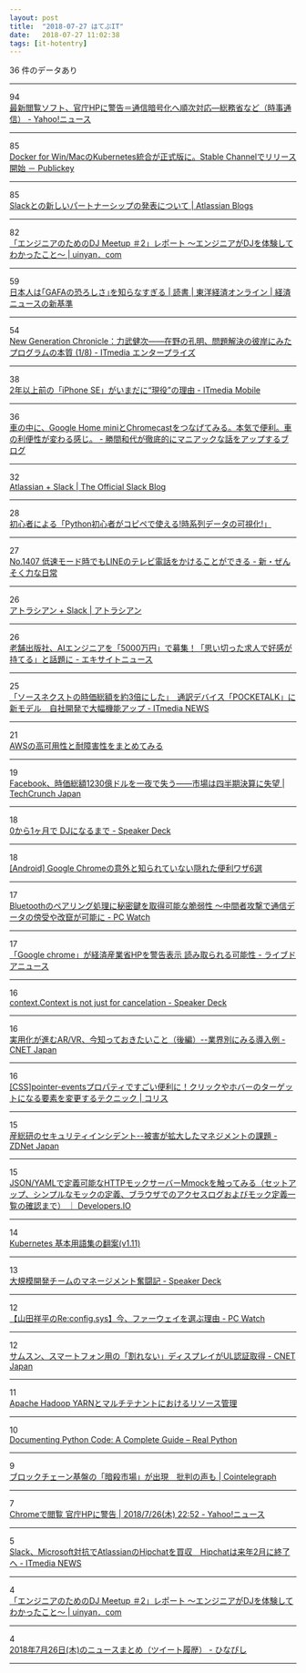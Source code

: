 ```yaml
---
layout: post
title:  "2018-07-27 はてぶIT"
date:   2018-07-27 11:02:38
tags: [it-hotentry]
---
```

36 件のデータあり

<hr><div class="row">
<div class="col-1"><span class="badge badge-pill badge-success h2">94</span></div>
<div class="col-11"><a href='https://headlines.yahoo.co.jp/hl?a=20180726-00000104-jij-pol' target='_blank'>最新閲覧ソフト、官庁HPに警告＝通信暗号化へ順次対応―総務省など（時事通信） - Yahoo!ニュース</a></div>
</div>
<hr>
<div class="row">
<div class="col-1"><span class="badge badge-pill badge-success h2">85</span></div>
<div class="col-11"><a href='https://www.publickey1.jp/blog/18/docker_for_winmackubernetesstable_channel.html' target='_blank'>Docker for Win/MacのKubernetes統合が正式版に。Stable Channelでリリース開始 － Publickey</a></div>
</div>
<hr>
<div class="row">
<div class="col-1"><span class="badge badge-pill badge-success h2">85</span></div>
<div class="col-11"><a href='https://japan.blogs.atlassian.com/2018/07/new-atlassian-slack-partnership/' target='_blank'>Slackとの新しいパートナーシップの発表について | Atlassian Blogs</a></div>
</div>
<hr>
<div class="row">
<div class="col-1"><span class="badge badge-pill badge-success h2">82</span></div>
<div class="col-11"><a href='https://uinyan.com/engineer_dj_meetup_2_report/' target='_blank'>「エンジニアのためのDJ Meetup ＃2」レポート 〜エンジニアがDJを体験してわかったこと〜 | uinyan．com</a></div>
</div>
<hr>
<div class="row">
<div class="col-1"><span class="badge badge-pill badge-success h2">59</span></div>
<div class="col-11"><a href='https://toyokeizai.net/articles/-/229925' target='_blank'>日本人は｢GAFAの恐ろしさ｣を知らなすぎる | 読書 | 東洋経済オンライン | 経済ニュースの新基準</a></div>
</div>
<hr>
<div class="row">
<div class="col-1"><span class="badge badge-pill badge-success h2">54</span></div>
<div class="col-11"><a href='http://www.itmedia.co.jp/enterprise/articles/0802/06/news011.html' target='_blank'>New Generation Chronicle：力武健次――在野の孔明、問題解決の彼岸にみたプログラムの本質 (1/8) - ITmedia エンタープライズ</a></div>
</div>
<hr>
<div class="row">
<div class="col-1"><span class="badge badge-pill badge-success h2">38</span></div>
<div class="col-11"><a href='http://www.itmedia.co.jp/mobile/articles/1807/27/news037.html' target='_blank'>2年以上前の「iPhone SE」がいまだに“現役”の理由 - ITmedia Mobile</a></div>
</div>
<hr>
<div class="row">
<div class="col-1"><span class="badge badge-pill badge-success h2">36</span></div>
<div class="col-11"><a href='http://katsumakazuyo.hatenablog.com/entry/2018/07/26/231321' target='_blank'>車の中に、Google Home miniとChromecastをつなげてみる。本気で便利。車の利便性が変わる感じ。 - 勝間和代が徹底的にマニアックな話をアップするブログ</a></div>
</div>
<hr>
<div class="row">
<div class="col-1"><span class="badge badge-pill badge-success h2">32</span></div>
<div class="col-11"><a href='https://slackhq.com/atlassian-and-slack-partnership' target='_blank'>Atlassian + Slack | The Official Slack Blog</a></div>
</div>
<hr>
<div class="row">
<div class="col-1"><span class="badge badge-pill badge-success h2">28</span></div>
<div class="col-11"><a href='https://qiita.com/snuow/items/fe58b8f5e230f5dc48a4' target='_blank'>初心者による「Python初心者がコピペで使える!時系列データの可視化!」</a></div>
</div>
<hr>
<div class="row">
<div class="col-1"><span class="badge badge-pill badge-success h2">27</span></div>
<div class="col-11"><a href='https://mraka2015.hatenablog.com/entry/20180727/1532639289' target='_blank'>No.1407 低速モード時でもLINEのテレビ電話をかけることができる - 新・ぜんそく力な日常</a></div>
</div>
<hr>
<div class="row">
<div class="col-1"><span class="badge badge-pill badge-success h2">26</span></div>
<div class="col-11"><a href='https://ja.atlassian.com/partnerships/slack' target='_blank'>アトラシアン + Slack | アトラシアン</a></div>
</div>
<hr>
<div class="row">
<div class="col-1"><span class="badge badge-pill badge-success h2">26</span></div>
<div class="col-11"><a href='https://www.excite.co.jp/News/smadan/20180425/E1524646681872.html' target='_blank'>老舗出版社、AIエンジニアを「5000万円」で募集！「思い切った求人で好感が持てる」と話題に - エキサイトニュース</a></div>
</div>
<hr>
<div class="row">
<div class="col-1"><span class="badge badge-pill badge-success h2">25</span></div>
<div class="col-11"><a href='http://www.itmedia.co.jp/news/articles/1807/26/news133.html' target='_blank'>「ソースネクストの時価総額を約3倍にした」　通訳デバイス「POCKETALK」に新モデル　自社開発で大幅機能アップ - ITmedia NEWS</a></div>
</div>
<hr>
<div class="row">
<div class="col-1"><span class="badge badge-pill badge-success h2">21</span></div>
<div class="col-11"><a href='https://qiita.com/hz1_d/items/ca24e1d131bf475e23b1' target='_blank'>AWSの高可用性と耐障害性をまとめてみる</a></div>
</div>
<hr>
<div class="row">
<div class="col-1"><span class="badge badge-pill badge-success h2">19</span></div>
<div class="col-11"><a href='https://jp.techcrunch.com/2018/07/27/2018-07-26-facebook-officially-loses-123-billion-in-value/' target='_blank'>Facebook、時価総額1230億ドルを一夜で失う――市場は四半期決算に失望 | TechCrunch Japan</a></div>
</div>
<hr>
<div class="row">
<div class="col-1"><span class="badge badge-pill badge-success h2">18</span></div>
<div class="col-11"><a href='https://speakerdeck.com/masuidrive/0kara1keyue-de-djninarumade' target='_blank'>0から1ヶ月で DJになるまで - Speaker Deck</a></div>
</div>
<hr>
<div class="row">
<div class="col-1"><span class="badge badge-pill badge-success h2">18</span></div>
<div class="col-11"><a href='https://sp7pc.com/google/chrome/7712' target='_blank'>[Android] Google Chromeの意外と知られていない隠れた便利ワザ6選</a></div>
</div>
<hr>
<div class="row">
<div class="col-1"><span class="badge badge-pill badge-success h2">17</span></div>
<div class="col-11"><a href='https://pc.watch.impress.co.jp/docs/news/1135028.html' target='_blank'>Bluetoothのペアリング処理に秘密鍵を取得可能な脆弱性 ～中間者攻撃で通信データの傍受や改竄が可能に - PC Watch</a></div>
</div>
<hr>
<div class="row">
<div class="col-1"><span class="badge badge-pill badge-success h2">17</span></div>
<div class="col-11"><a href='http://news.livedoor.com/article/detail/15069306/' target='_blank'>「Google chrome」が経済産業省HPを警告表示 読み取られる可能性 - ライブドアニュース</a></div>
</div>
<hr>
<div class="row">
<div class="col-1"><span class="badge badge-pill badge-success h2">16</span></div>
<div class="col-11"><a href='https://speakerdeck.com/izumin5210/context-dot-context-is-not-just-for-cancelation' target='_blank'>context.Context is not just for cancelation - Speaker Deck</a></div>
</div>
<hr>
<div class="row">
<div class="col-1"><span class="badge badge-pill badge-success h2">16</span></div>
<div class="col-11"><a href='https://japan.cnet.com/article/35123040/' target='_blank'>実用化が進むAR/VR、今知っておきたいこと（後編）--業界別にみる導入例 - CNET Japan</a></div>
</div>
<hr>
<div class="row">
<div class="col-1"><span class="badge badge-pill badge-success h2">16</span></div>
<div class="col-11"><a href='https://coliss.com/articles/build-websites/operation/css/css-pointer-events.html' target='_blank'>[CSS]pointer-eventsプロパティですごい便利に！クリックやホバーのターゲットになる要素を変更するテクニック | コリス</a></div>
</div>
<hr>
<div class="row">
<div class="col-1"><span class="badge badge-pill badge-success h2">15</span></div>
<div class="col-11"><a href='https://japan.zdnet.com/article/35122961/' target='_blank'>産総研のセキュリティインシデント--被害が拡大したマネジメントの課題 - ZDNet Japan</a></div>
</div>
<hr>
<div class="row">
<div class="col-1"><span class="badge badge-pill badge-success h2">15</span></div>
<div class="col-11"><a href='https://dev.classmethod.jp/etc/setup-mockserver-mmock/' target='_blank'>JSON/YAMLで定義可能なHTTPモックサーバーMmockを触ってみる（セットアップ、シンプルなモックの定義、ブラウザでのアクセスログおよびモック定義一覧の確認まで） ｜ Developers.IO</a></div>
</div>
<hr>
<div class="row">
<div class="col-1"><span class="badge badge-pill badge-success h2">14</span></div>
<div class="col-11"><a href='https://qiita.com/zembutsu/items/a23bd834438518268116' target='_blank'>Kubernetes 基本用語集の翻案(v1.11)</a></div>
</div>
<hr>
<div class="row">
<div class="col-1"><span class="badge badge-pill badge-success h2">13</span></div>
<div class="col-11"><a href='https://speakerdeck.com/yunon_phys/da-gui-mo-kai-fa-timufalsemanezimentofen-dou-ji' target='_blank'>大規模開発チームのマネージメント奮闘記 - Speaker Deck</a></div>
</div>
<hr>
<div class="row">
<div class="col-1"><span class="badge badge-pill badge-success h2">12</span></div>
<div class="col-11"><a href='https://pc.watch.impress.co.jp/docs/column/config/1135087.html' target='_blank'>【山田祥平のRe:config.sys】今、ファーウェイを選ぶ理由 - PC Watch</a></div>
</div>
<hr>
<div class="row">
<div class="col-1"><span class="badge badge-pill badge-success h2">12</span></div>
<div class="col-11"><a href='https://japan.cnet.com/article/35123129/' target='_blank'>サムスン、スマートフォン用の「割れない」ディスプレイがUL認証取得 - CNET Japan</a></div>
</div>
<hr>
<div class="row">
<div class="col-1"><span class="badge badge-pill badge-success h2">11</span></div>
<div class="col-11"><a href='https://www.slideshare.net/Cloudera_jp/apache-hadoop-yarn-107568692' target='_blank'>Apache Hadoop YARNとマルチテナントにおけるリソース管理</a></div>
</div>
<hr>
<div class="row">
<div class="col-1"><span class="badge badge-pill badge-success h2">10</span></div>
<div class="col-11"><a href='https://realpython.com/documenting-python-code/' target='_blank'>Documenting Python Code: A Complete Guide – Real Python</a></div>
</div>
<hr>
<div class="row">
<div class="col-1"><span class="badge badge-pill badge-success h2">9</span></div>
<div class="col-11"><a href='https://jp.cointelegraph.com/news/blockchain-based-betting-platform-augur-now-features-assassination-markets' target='_blank'>ブロックチェーン基盤の「暗殺市場」が出現　批判の声も | Cointelegraph</a></div>
</div>
<hr>
<div class="row">
<div class="col-1"><span class="badge badge-pill badge-success h2">7</span></div>
<div class="col-11"><a href='https://news.yahoo.co.jp/pickup/6291281' target='_blank'>Chromeで閲覧 官庁HPに警告 | 2018/7/26(木) 22:52 - Yahoo!ニュース</a></div>
</div>
<hr>
<div class="row">
<div class="col-1"><span class="badge badge-pill badge-success h2">5</span></div>
<div class="col-11"><a href='http://www.itmedia.co.jp/news/articles/1807/27/news063.html' target='_blank'>Slack、Microsoft対抗でAtlassianのHipchatを買収　Hipchatは来年2月に終了へ - ITmedia NEWS</a></div>
</div>
<hr>
<div class="row">
<div class="col-1"><span class="badge badge-pill badge-success h2">4</span></div>
<div class="col-11"><a href='http://uinyan.com/engineer_dj_meetup_2_report/' target='_blank'>「エンジニアのためのDJ Meetup ＃2」レポート 〜エンジニアがDJを体験してわかったこと〜 | uinyan．com</a></div>
</div>
<hr>
<div class="row">
<div class="col-1"><span class="badge badge-pill badge-success h2">4</span></div>
<div class="col-11"><a href='https://www.hinapishi.com/entry/2018/07/27/000139' target='_blank'>2018年7月26日(木)のニュースまとめ（ツイート履歴） - ひなぴし</a></div>
</div>
<hr>
